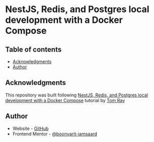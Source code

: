 # NestJS, Redis, and Postgres local development with a Docker Compose

## Table of contents

- [Acknowledgments](#acknowledgments)
- [Author](#author)

## Acknowledgments

This repository was built following [NestJS, Redis, and Postgres local development with a Docker Compose](https://www.tomray.dev/nestjs-docker-compose-postgres) tutorial by [Tom Ray](https://www.tomray.dev/)

## Author

- Website - [GitHub](https://github.com/boonyarit-iamsaard)
- Frontend Mentor - [@boonyarit-iamsaard](https://www.frontendmentor.io/profile/boonyarit-iamsaard)
